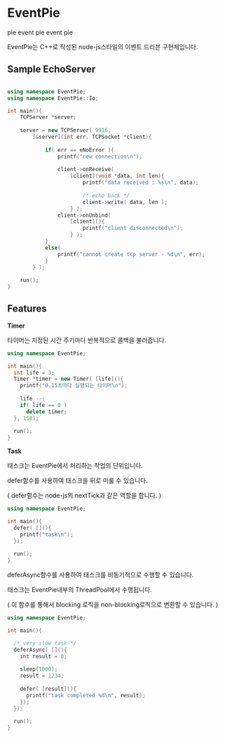 EventPie
========

pie event pie event pie


EventPie는 C++로 작성된 node-js스타일의 이벤트 드리븐 구현체입니다.

Sample EchoServer
----
```C++

using namespace EventPie;
using namespace EventPie::Io;

int main(){
    TCPServer *server;
    
    server = new TCPServer( 9916,
        [&server](int err, TCPSocket *client){
            
            if( err == eNoError ){
                printf("new connection\n");
                
                client->onReceive(
                    [client](void *data, int len){
                        printf("data received : %s\n", data);
                        
                        /* echo back */
                        client->write( data, len );
                    } );
                client->onUnbind(
                    [client](){
                        printf("client disconnected\n");
                    } );
            }
            else{
                printf("cannot create tcp server - %d\n", err);
            }
        } );
        
    run();  
}
```

Features
----

__Timer__

타이머는 지정된 시간 주기마다 반복적으로 콜백을 불러줍니다.

```C++
using namespace EventPie;

int main(){
  int life = 3;
  Timer *timer = new Timer( [life](){
    printf("0.15초마다 실행되는 타이머\n");
    
    life --;
    if( life == 0 )
      delete timer;
  }, 150);
  
  run();
}
```

__Task__

태스크는 EventPie에서 처리하는 작업의 단위입니다.



defer함수를 사용하여 태스크을 뒤로 미룰 수 있습니다.

( defer함수는 node-js의 nextTick과 같은 역할을 합니다. )
```C++
using namespace EventPie;

int main(){
  defer( [](){
    printf("task\n");
  });
  
  run();
}
```

deferAsync함수를 사용하여 태스크를 비동기적으로 수행할 수 있습니다.

태스크는 EventPie내부의 ThreadPool에서 수행됩니다.

( 이 함수를 통해서 blocking 로직을 non-blocking로직으로 변환할 수 있습니다. )
```C++
using namespace EventPie;

int main(){

  /* very slow task */
  deferAsync( [](){
    int result = 0;
    
    sleep(1000);
    result = 1234;
    
    defer( [result](){
      printf("task completed %d\n", result);
    });
  });
  
  run();
}
```
